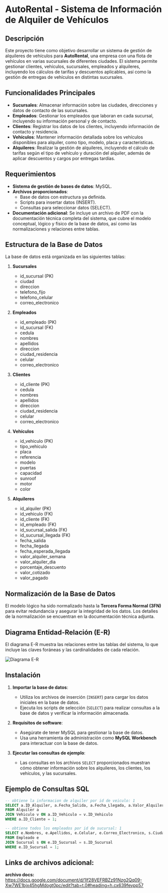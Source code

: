 # AutoRental - Sistema de Información de Alquiler de Vehículos

## Descripción

Este proyecto tiene como objetivo desarrollar un sistema de gestión de alquileres de vehículos para **AutoRental**, una empresa con una flota de vehículos en varias sucursales de diferentes ciudades. El sistema permite gestionar clientes, vehículos, sucursales, empleados y alquileres, incluyendo los cálculos de tarifas y descuentos aplicables, así como la gestión de entregas de vehículos en distintas sucursales.

## Funcionalidades Principales

- **Sucursales**: Almacenar información sobre las ciudades, direcciones y datos de contacto de las sucursales.
- **Empleados**: Gestionar los empleados que laboran en cada sucursal, incluyendo su información personal y de contacto.
- **Clientes**: Registrar los datos de los clientes, incluyendo información de contacto y residencia.
- **Vehículos**: Mantener información detallada sobre los vehículos disponibles para alquiler, como tipo, modelo, placa y características.
- **Alquileres**: Realizar la gestión de alquileres, incluyendo el cálculo de tarifas según el tipo de vehículo y duración del alquiler, además de aplicar descuentos y cargos por entregas tardías.

## Requerimientos

- **Sistema de gestión de bases de datos**: MySQL.
- **Archivos proporcionados**:
  - Base de datos con estructura ya definida.
  - Scripts para insertar datos (INSERT).
  - Consultas para seleccionar datos (SELECT).
- **Documentación adicional**: Se incluye un archivo de PDF con la documentación técnica completa del sistema, que cubre el modelo conceptual, lógico y físico de la base de datos, así como las normalizaciones y relaciones entre tablas.

## Estructura de la Base de Datos

La base de datos está organizada en las siguientes tablas:

1. **Sucursales**
   - id_sucursal (PK)
   - ciudad
   - direccion
   - telefono_fijo
   - telefono_celular
   - correo_electronico

2. **Empleados**
   - id_empleado (PK)
   - id_sucursal (FK)
   - cedula
   - nombres
   - apellidos
   - direccion
   - ciudad_residencia
   - celular
   - correo_electronico

3. **Clientes**
   - id_cliente (PK)
   - cedula
   - nombres
   - apellidos
   - direccion
   - ciudad_residencia
   - celular
   - correo_electronico

4. **Vehículos**
   - id_vehiculo (PK)
   - tipo_vehiculo
   - placa
   - referencia
   - modelo
   - puertas
   - capacidad
   - sunroof
   - motor
   - color

5. **Alquileres**
   - id_alquiler (PK)
   - id_vehiculo (FK)
   - id_cliente (FK)
   - id_empleado (FK)
   - id_sucursal_salida (FK)
   - id_sucursal_llegada (FK)
   - fecha_salida
   - fecha_llegada
   - fecha_esperada_llegada
   - valor_alquiler_semana
   - valor_alquiler_dia
   - porcentaje_descuento
   - valor_cotizado
   - valor_pagado

## Normalización de la Base de Datos

El modelo lógico ha sido normalizado hasta la **Tercera Forma Normal (3FN)** para evitar redundancia y asegurar la integridad de los datos. Los detalles de la normalización se encuentran en la documentación técnica adjunta.

## Diagrama Entidad-Relación (E-R)

El diagrama E-R muestra las relaciones entre las tablas del sistema, lo que incluye las claves foráneas y las cardinalidades de cada relación.

![Diagrama E-R](https://i.imgur.com/S4RFXG6.png)

## Instalación

1. **Importar la base de datos**:
   - Utiliza los archivos de inserción (`INSERT`) para cargar los datos iniciales en la base de datos.
   - Ejecuta los scripts de selección (`SELECT`) para realizar consultas a la base de datos y verificar la información almacenada.

2. **Requisitos de software**:
   - Asegúrate de tener MySQL para gestionar la base de datos.
   - Usa una herramienta de administración como **MySQL Workbench** para interactuar con la base de datos.

3. **Ejecutar las consultas de ejemplo**:
   - Las consultas en los archivos `SELECT` proporcionados muestran cómo obtener información sobre los alquileres, los clientes, los vehículos, y las sucursales.
   
## Ejemplo de Consultas SQL

```sql
-- obtiene la informacion de alquiler por id de veiculo: 1 
SELECT a.ID_Alquiler, a.Fecha_Salida, a.Fecha_Llegada, a.Valor_Alquiler_Semana, a.Valor_Pagado, v.Tipo_Vehiculo, v.Placa, v.Modelo
FROM Alquiler a
JOIN Vehiculo v ON a.ID_Vehiculo = v.ID_Vehiculo
WHERE a.ID_Cliente = 1; 

-- obtiene todos los empleados por id de sucursal: 1
SELECT e.Nombres, e.Apellidos, e.Celular, e.Correo_Electronico, s.Ciudad 
FROM Empleado e
JOIN Sucursal s ON e.ID_Sucursal = s.ID_Sucursal
WHERE e.ID_Sucursal = 1;

```
## Links de archivos adicional:

**archivo docs:**
https://docs.google.com/document/d/1lf28VEFRBZz91Nzg2Qq09-Xw7WE1bjx45hgMdogt0pc/edit?tab=t.0#heading=h.cx639fevpp57

